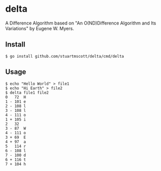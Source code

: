 # delta

A Difference Algorithm based on "An O(ND)Difference Algorithm and Its Variations" by Eugene W. Myers.

## Install

`$ go install github.com/stuartmscott/delta/cmd/delta`

## Usage

```
$ echo "Hello World" > file1
$ echo "Hi Earth" > file2
$ delta file1 file2
0   72  H
1 - 101 e
2 - 108 l
3 - 108 l
4 - 111 o
1 + 105 i
2   32   
3 - 87  W
4 - 111 o
3 + 69  E
4 + 97  a
5   114 r
6 - 108 l
7 - 100 d
6 + 116 t
7 + 104 h
```
